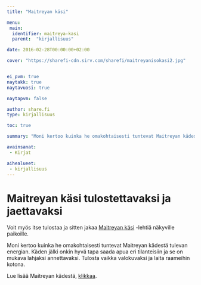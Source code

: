 ```yaml
---
title: "Maitreyan käsi"

menu:
 main:
  identifier: maitreya-kasi
  parent:  "kirjallisuus"

date: 2016-02-28T00:00:00+02:00

cover: "https://sharefi-cdn.sirv.com/sharefi/maitreyanisokasi2.jpg"


ei_pvm: true
naytakk: true
naytavuosi: true

naytapvm: false

author: share.fi
type: kirjallisuus

toc: true

summary: "Moni kertoo kuinka he omakohtaisesti tuntevat Maitreyan kädestä tulevan energian. Käden jälki onkin hyvä tapa saada apua eri tilanteisiin ja se on mukava lahjaksi annettavaksi. Tulosta vaikka valokuvaksi ja laita raameihin kotona."

avainsanat:
 - Kirjat

aihealueet:
 - kirjallisuus
---
```

<h1>Maitreyan käsi tulostettavaksi ja jaettavaksi</h1>


<div class="nosto">
<p>Voit myös itse tulostaa ja sitten jakaa <a title="Maitreyan käsi -kuva" href="https://sharefi-cdn.sirv.com/sharefi/maitreyanisokasi2.jpg" target="_blank">Maitreyan käsi</a> -lehtiä näkyville paikoille.</p></div>

<p>Moni kertoo kuinka he omakohtaisesti tuntevat Maitreyan kädestä tulevan energian. Käden jälki onkin hyvä tapa saada apua eri tilanteisiin ja se on mukava lahjaksi annettavaksi. Tulosta vaikka valokuvaksi ja laita raameihin kotona.</p>
<p>Lue lisää Maitreyan kädestä, <a href="/maitreya/maitreyan-kasi/">klikkaa</a>.</p>
